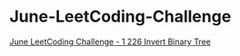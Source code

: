 # June-LeetCoding-Challenge
[June LeetCoding Challenge - 1 226 Invert Binary Tree](https://medium.com/@xyrot94/june-leetcoding-challenge-226-invert-binary-tree-7b61955e3b24)  
